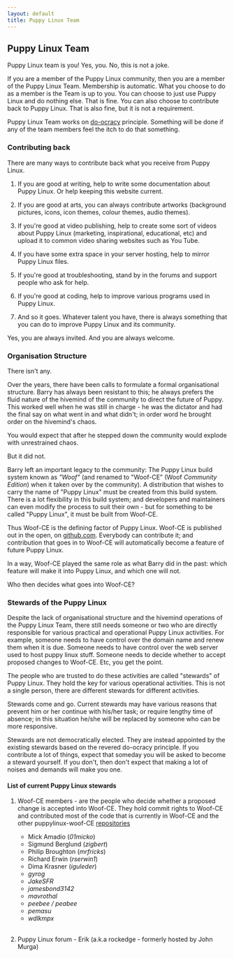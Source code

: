 ```yaml
---
layout: default
title: Puppy Linux Team
---
```

## Puppy Linux Team

Puppy Linux team is you! Yes, you. No, this is not a joke. 

If you are a member of the Puppy Linux community, then you are a member 
of the Puppy Linux Team. Membership is automatic. What you choose to
do as a member is the Team is up to you. You can choose to just use
Puppy Linux and do nothing else. That is fine. You can also 
choose to contribute back to Puppy Linux. That is also fine, but it is
not a requirement.

Puppy Linux Team works on [do-ocracy](https://communitywiki.org/en/DoOcracy)
principle. Something will be done if any of the team members feel the 
itch to do that something.

### Contributing back

There are many ways to contribute back what you receive from Puppy Linux.

1. If you are good at writing, help to write some documentation about
   Puppy Linux. Or help keeping this website current.
   
2. If you are good at arts, you can always contribute artworks 
   (background pictures, icons, icon themes, colour themes, audio
   themes).
   
3. If you're good at video publishing, help to create some sort of videos
   about Puppy Linux (marketing, inspirational, educational, etc) and
   upload it to common video sharing websites such as You Tube.

4. If you have some extra space in your server hosting, help
   to mirror Puppy Linux files.
   
5. If you're good at troubleshooting, stand by in the forums and support
   people who ask for help.
   
6. If you're good at coding, help to improve various programs used in
   Puppy Linux.
   
7. And so it goes. Whatever talent you have, there is 
   always something that you can do to improve Puppy Linux and its
   community. 
   
Yes, you are always invited. And you are always welcome.



### Organisation Structure

There isn't any. 

Over the years, there have been calls to formulate
a formal organisational structure. Barry has always been resistant to
this; he always prefers the fluid nature of the hivemind of the community
to direct the future of Puppy. This worked well when he was still in
charge - he was the dictator and had the final say on what went in and
what didn't; in order word he brought order on the hivemind's chaos.

You would expect that after he stepped down the community would explode
with unrestrained chaos. 

But it did not.

Barry left an important legacy to the community: The Puppy Linux build 
system known as _"Woof"_ (and renamed to "Woof-CE" 
(Woof _Community Edition_) when it taken over by the community).
A distribution that wishes to carry the name of "Puppy Linux" must be
created from this build system. There is a lot flexibility in this
build system; and developers and maintainers can even modify the process
to suit their own - but for something to be called "Puppy Linux", it
must be built from Woof-CE.

Thus Woof-CE is the defining factor of Puppy Linux. Woof-CE is published
out in the open, on [github.com](https://github.com/puppylinux-woof-CE/woof-CE).
Everybody can contribute it; and contribution that goes in to Woof-CE
will automatically become a feature of future Puppy Linux.

In a way, Woof-CE played the same role as what Barry did in the past:
which feature will make it into Puppy Linux, and which one will not.

Who then decides what goes into Woof-CE?




### Stewards of the Puppy Linux

Despite the lack of organisational structure and the hivemind operations
of the Puppy Linux Team, there still needs someone or two who are
directly responsible for various practical and operational Puppy Linux 
activities.
For example, someone needs to have control over the domain name and
renew them when it is due. Someone needs to have control over the web
server used to host puppy linux stuff. Someone needs to decide whether
to accept proposed changes to Woof-CE. Etc, you get the point.

The people who are trusted to do these activities are called 
"stewards" of Puppy Linux. They hold the key for various operational
activities. This is not a single person, there are different
stewards for different activities.

Stewards come and go. Current stewards may have various reasons that
prevent him or her continue with his/her task; or require lengthy
time of absence; in this situation he/she will be replaced by someone
who can be more responsive.

Stewards are not democratically elected. They are instead appointed by 
the existing stewards based on the revered do-ocracy principle. 
If you contribute a lot of things, expect that someday
you will be asked to become a steward yourself. If you don't, then
don't expect that making a lot of noises and demands will make you one.

<p id="stewards"></p>

#### List of current Puppy Linux stewards

1. Woof-CE members - are the people who decide whether a proposed
   change is accepted into Woof-CE. They hold commit rights to
   Woof-CE and contributed most of the code that is currently in 
   Woof-CE and the other puppylinux-woof-CE [repositories](https://github.com/puppylinux-woof-CE) <br>
   * Mick Amadio (_01micko_)
   * Sigmund Berglund (_zigbert_) 
   * Philip Broughton (_mrfricks_)
   * Richard Erwin (_rserwin1_)
   * Dima Krasner (_iguleder_)
   * _gyrog_
   * _JakeSFR_
   * _jamesbond3142_
   * _mavrothal_
   * _peebee / peabee_
   * _pemasu_
   * _wdlkmpx_<br><br>

2. Puppy Linux forum - Erik (a.k.a rockedge - formerly hosted by John Murga)


